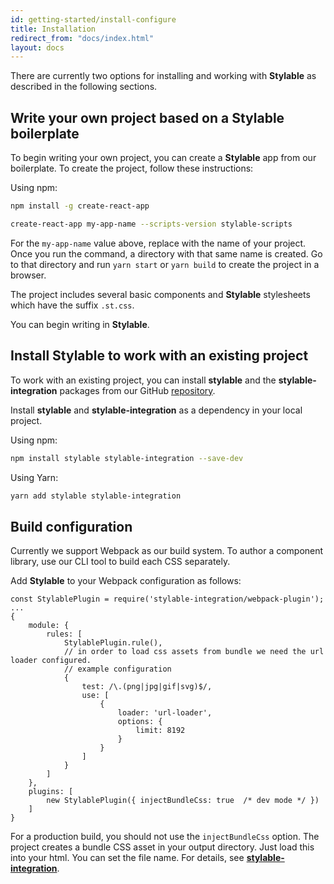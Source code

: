 ```yaml
---
id: getting-started/install-configure
title: Installation
redirect_from: "docs/index.html"
layout: docs
---
```


There are currently two options for installing and working with **Stylable** as described in the following sections.

## Write your own project based on a Stylable boilerplate

To begin writing your own project, you can create a **Stylable** app from our boilerplate. To create the project, follow these instructions: 

Using npm:
```bash
npm install -g create-react-app

create-react-app my-app-name --scripts-version stylable-scripts
```
For the `my-app-name` value above, replace with the name of your project. Once you run the command, a directory with that same name is created. Go to that directory and run `yarn start` or `yarn build` to create the project in a browser.

The project includes several basic components and **Stylable** stylesheets which have the suffix `.st.css`.

You can begin writing in **Stylable**.

## Install Stylable to work with an existing project

To work with an existing project, you can install **stylable** and the **stylable-integration** packages from our GitHub [repository](https://github.com/wix/stylable). 

Install **stylable** and **stylable-integration** as a dependency in your local project.

Using npm:
```bash
npm install stylable stylable-integration --save-dev
```
Using Yarn:
```bash
yarn add stylable stylable-integration
```

## Build configuration

Currently we support Webpack as our build system. To author a component library, use our CLI tool to build each CSS separately.

Add **Stylable** to your Webpack configuration as follows: 

```
const StylablePlugin = require('stylable-integration/webpack-plugin');
...
{
    module: {
        rules: [
            StylablePlugin.rule(),
            // in order to load css assets from bundle we need the url loader configured.
            // example configuration
            {
                test: /\.(png|jpg|gif|svg)$/,
                use: [
                    {
                        loader: 'url-loader',
                        options: {
                            limit: 8192
                        }
                    }
                ]
            }
        ]
    },
    plugins: [
        new StylablePlugin({ injectBundleCss: true  /* dev mode */ })
    ]
}
```

For a production build, you should not use the `injectBundleCss` option. The project creates a bundle CSS asset in your output directory. Just load this into your html. You can set the file name. For details, see [**stylable-integration**](https://github.com/wix/stylable-integration).

